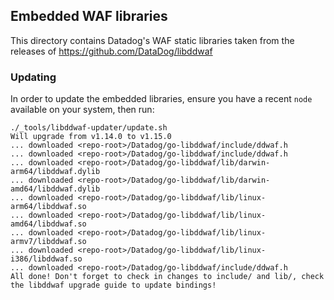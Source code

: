 ## Embedded WAF libraries

This directory contains Datadog's WAF static libraries taken from the releases
of https://github.com/DataDog/libddwaf

### Updating

In order to update the embedded libraries, ensure you have a recent `node`
available on your system, then run:

```console
./_tools/libddwaf-updater/update.sh
Will upgrade from v1.14.0 to v1.15.0
... downloaded <repo-root>/Datadog/go-libddwaf/include/ddwaf.h
... downloaded <repo-root>/Datadog/go-libddwaf/include/ddwaf.h
... downloaded <repo-root>/Datadog/go-libddwaf/lib/darwin-arm64/libddwaf.dylib
... downloaded <repo-root>/Datadog/go-libddwaf/lib/darwin-amd64/libddwaf.dylib
... downloaded <repo-root>/Datadog/go-libddwaf/lib/linux-arm64/libddwaf.so
... downloaded <repo-root>/Datadog/go-libddwaf/lib/linux-amd64/libddwaf.so
... downloaded <repo-root>/Datadog/go-libddwaf/lib/linux-armv7/libddwaf.so
... downloaded <repo-root>/Datadog/go-libddwaf/lib/linux-i386/libddwaf.so
... downloaded <repo-root>/Datadog/go-libddwaf/include/ddwaf.h
All done! Don't forget to check in changes to include/ and lib/, check the libddwaf upgrade guide to update bindings!
```
